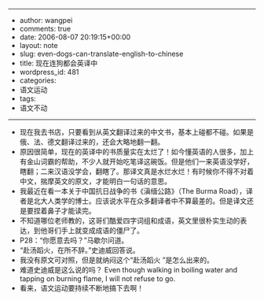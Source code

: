 - --
- author: wangpei
- comments: true
- date: 2006-08-07 20:19:15+00:00
- layout: note
- slug: even-dogs-can-translate-english-to-chinese
- title: 现在连狗都会英译中
- wordpress_id: 481
- categories:
- 语文运动
- tags:
- 语文不动
- --
- 现在我去书店，只要看到从英文翻译过来的中文书，基本上碰都不碰。如果是俄、法、德文翻译过来的，还会大略地翻一翻。
- 原因很简单，现在的英译中的书质量实在太烂了！如今懂英语的人很多，加上有金山词霸的帮助，不少人就开始吃笔译这碗饭。但是他们一来英语没学好，瞎翻；二来汉语没学会，翻瞎了。那译文真是水烂水烂！有时候你不得不对着中文，揣摩英文的原文，才能明白一句话的意思。
- 我最近在看一本关于中国抗日战争的书《滇缅公路》（The Burma Road），译者是北大人类学的博士。应该说水平在众多翻译者中不算最差的。但是译文还是要捏着鼻子才能读完。
- 不知道哪位老师教的，这哥们酷爱四字词组和成语，英文里很朴实生动的表达，到他哥们手上就变成成语的僵尸了。
- P28：“你愿意去吗？”马歇尔问道。
- “赴汤蹈火，在所不辞。”史迪威回答说。
- 我没有原文可对照，但是就纳闷这个“赴汤蹈火 ”是怎么出来的。
- 难道史迪威是这么说的吗？ Even though walking  in  boiling water and  tapping on  burning flame, I will  not refuse to go.
- 看来，语文运动要持续不断地搞下去啊！

